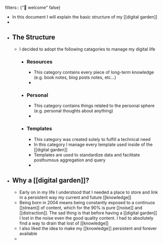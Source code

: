 filters:: {"🏡 welcome" false}

- In this document I will explain the basic structure of my [[digital garden]]
-
- ## The Structure
	- I decided to adopt the following catagories to manage my digital life
		- ### Resources
			- This category contains every piece of long-term knowledge (e.g. book notes, blog posts notes, etc...)
			-
		- ### Personal
			- This category contains things related to the personal sphere (e.g. personal thoughts about anything)
			-
		- ### Templates
			- This category was created solely to fulfill a technical need
			- In this category I manage every template used inside of the [[digital garden]]
			- Templates are used to standardize data and facilitate posthumous aggregation and query
			-
- ## Why a [[digital garden]]?
	- Early on in my life I understood that I needed a place to store and link in a persistent way my current and future [[knowledge]]
	- Being born in 2004 means being constantly exposed to a continuos [[stream]] of content, which for the 90% is pure [[noise]] and [[distraction]]. The sad thing is that before having a [[digital garden]] I lost in the noise even the good quality content. I had to absolutely find a way to drain that lost of [[knowledge]]
	- I also liked the idea to make my [[knowledge]] persistent and forever available
	-